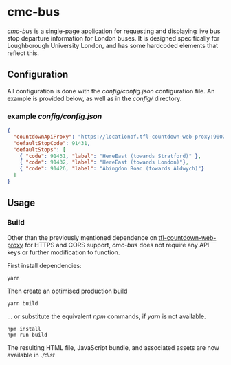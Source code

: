 # cmc-bus
*cmc-bus* is a single-page application for requesting and displaying live bus stop departure information for London buses. It is designed specifically for Loughborough University London, and has some hardcoded elements that reflect this.

## Configuration

All configuration is done with the *config/config.json* configuration file. An example is provided below, as well as in the *config/* directory.

### example *config/config.json* 
```JSON
{
  "countdownApiProxy": "https://locationof.tfl-countdown-web-proxy:9002",
  "defaultStopCode": 91431,
  "defaultStops": [
    { "code": 91431, "label": "HereEast (towards Stratford)" },
    { "code": 91432, "label": "HereEast (towards London)"},
    { "code": 91426, "label": "Abingdon Road (towards Aldwych)"}
  ]
}
```

## Usage
### Build
Other than the previously mentioned dependence on [tfl-countdown-web-proxy](https://github.com/jonlinnell/tfl-countdown-web-proxy) for HTTPS and CORS support, *cmc-bus* does not require any API keys or further modification to function.

First install dependencies:
```shell
yarn
```

Then create an optimised production build
```shell
yarn build
```

... or substitute the equivalent *npm* commands, if *yarn* is not available.
```shell
npm install
npm run build
```

The resulting HTML file, JavaScript bundle, and associated assets are now available in *./dist*

